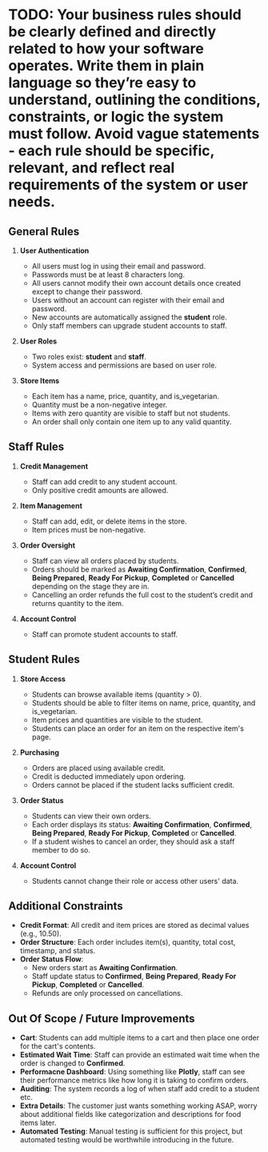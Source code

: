 # TODO: Your business rules should be clearly defined and directly related to how your software operates. Write them in plain language so they’re easy to understand, outlining the conditions, constraints, or logic the system must follow. Avoid vague statements - each rule should be specific, relevant, and reflect real requirements of the system or user needs.

## General Rules

1. **User Authentication**
   - All users must log in using their email and password.
   - Passwords must be at least 8 characters long.
   - All users cannot modify their own account details once created except to change their password.
   - Users without an account can register with their email and password.
   - New accounts are automatically assigned the **student** role.
   - Only staff members can upgrade student accounts to staff.

2. **User Roles**
   - Two roles exist: **student** and **staff**.
   - System access and permissions are based on user role.

3. **Store Items**
   - Each item has a name, price, quantity, and is_vegetarian.
   - Quantity must be a non-negative integer.
   - Items with zero quantity are visible to staff but not students.
   - An order shall only contain one item up to any valid quantity.

## Staff Rules

1. **Credit Management**
   - Staff can add credit to any student account.
   - Only positive credit amounts are allowed.

2. **Item Management**
   - Staff can add, edit, or delete items in the store.
   - Item prices must be non-negative.

3. **Order Oversight**
   - Staff can view all orders placed by students.
   - Orders should be marked as **Awaiting Confirmation**, **Confirmed**, **Being Prepared**, **Ready For Pickup**, **Completed** or **Cancelled** depending on the stage they are in.
   - Cancelling an order refunds the full cost to the student’s credit and returns quantity to the item.

4. **Account Control**
   - Staff can promote student accounts to staff.

## Student Rules

1. **Store Access**
   - Students can browse available items (quantity > 0).
   - Students should be able to filter items on name, price, quantity, and is_vegetarian. 
   - Item prices and quantities are visible to the student.
   - Students can place an order for an item on the respective item's page.

2. **Purchasing**
   - Orders are placed using available credit.
   - Credit is deducted immediately upon ordering.
   - Orders cannot be placed if the student lacks sufficient credit.

3. **Order Status**
   - Students can view their own orders.
   - Each order displays its status: **Awaiting Confirmation**, **Confirmed**, **Being Prepared**, **Ready For Pickup**, **Completed** or **Cancelled**.
   - If a student wishes to cancel an order, they should ask a staff member to do so. 

4. **Account Control**
   - Students cannot change their role or access other users' data.

## Additional Constraints

- **Credit Format**: All credit and item prices are stored as decimal values (e.g., 10.50).
- **Order Structure**: Each order includes item(s), quantity, total cost, timestamp, and status.
- **Order Status Flow**:
  - New orders start as **Awaiting Confirmation**.
  - Staff update status to **Confirmed**, **Being Prepared**, **Ready For Pickup**, **Completed** or **Cancelled**.
  - Refunds are only processed on cancellations.

## Out Of Scope / Future Improvements

- **Cart**: Students can add multiple items to a cart and then place one order for the cart's contents.
- **Estimated Wait Time**: Staff can provide an estimated wait time when the order is changed to **Confirmed**.
- **Performacne Dashboard**: Using something like **Plotly**, staff can see their performance metrics like how long it is taking to confirm orders.
- **Auditing**: The system records a log of when staff add credit to a student etc. 
- **Extra Details**: The customer just wants something working ASAP, worry about additional fields like categorization and descriptions for food items later.
- **Automated Testing**: Manual testing is sufficient for this project, but automated testing would be worthwhile introducing in the future.

